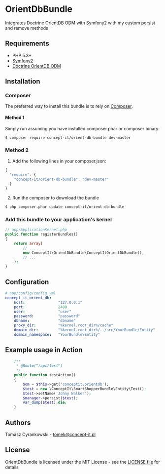OrientDbBundle
==============

Integrates Doctrine OrientDB ODM with Symfony2 with my custom persist and remove methods

## Requirements

* PHP 5.3+
* [Symfony2](http://symfony.com)
* [Doctrine OrientDB ODM](http://www.doctrine-project.org/projects/orientdb-odm.html)

## Installation

### Composer

The preferred way to install this bundle is to rely on [Composer](http://getcomposer.org).

#### Method 1

Simply run assuming you have installed composer.phar or composer binary:

```bash
$ composer require concept-it/orient-db-bundle dev-master
```

### Method 2

1. Add the following lines in your composer.json:

```js
{
  "require": {
    "concept-it/orient-db-bundle": "dev-master"
  }
}
```

2. Run the composer to download the bundle

```bash
$ php composer.phar update concept-it/orient-db-bundle
```

### Add this bundle to your application's kernel

```php
// app/ApplicationKernel.php
public function registerBundles()
{
    return array(
        // ...
        new ConceptIt\OrientDbBundle\ConceptItOrientDbBundle(),
        // ...
    );
}
```

## Configuration

```yml
# app/config/config.yml
concept_it_orient_db:
    host:               "127.0.0.1"
    port:               2480
    user:               "user"
    password:           "password"
    dbname:             "dbname"
    proxy_dir:          "%kernel.root_dir%/cache"
    domain_dir:         "%kernel.root_dir%/../src/YourBundle/Entity"
    domain_namespace:   "YourBundle\Entity"
```

## Example usage in Action

```php
    /**
     * @Route("/api/test")
     */
    public function testAction()
    {
        $om = $this->get('conceptit.orientdb');
        $test = new \ConceptIt\SmartShopperBundle\Entity\Test();
        $test->setName('Johny Walker');
        $manager->persist($test);
        var_dump($test);die;
    }
```

## Authors

Tomasz Cyrankowski - <tomek@concept-it.pl>

## License

OrientDbBundle is licensed under the MIT License - see the [LICENSE file](https://github.com/tomcyr/OrientDbBundle/blob/master/LICENSE) for details
